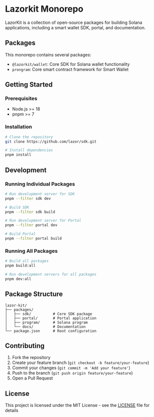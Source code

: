 # Lazorkit Monorepo

LazorKit is a collection of open-source packages for building Solana applications, including a smart wallet SDK, portal, and documentation.

## Packages

This monorepo contains several packages:

- `@lazorkit/wallet`: Core SDK for Solana wallet functionality
- `prongram`: Core smart contract framework for Smart Wallet 

## Getting Started

### Prerequisites

- Node.js >= 18
- pnpm >= 7

### Installation

```bash
# Clone the repository
git clone https://github.com/lazor/sdk.git

# Install dependencies
pnpm install
```

## Development

### Running Individual Packages

```bash
# Run development server for SDK
pnpm --filter sdk dev

# Build SDK
pnpm --filter sdk build

# Run development server for Portal
pnpm --filter portal dev

# Build Portal
pnpm --filter portal build
```

### Running All Packages

```bash
# Build all packages
pnpm build:all

# Run development servers for all packages
pnpm dev:all
```

## Package Structure

```
lazor-kit/
├── packages/
│   ├── sdk/          # Core SDK package
│   ├── portal/       # Portal application
│   ├── program/      # Solana program
│   └── docs/         # Documentation
└── package.json      # Root configuration
```

## Contributing

1. Fork the repository
2. Create your feature branch (`git checkout -b feature/your-feature`)
3. Commit your changes (`git commit -m 'Add your feature'`)
4. Push to the branch (`git push origin feature/your-feature`)
5. Open a Pull Request

## License

This project is licensed under the MIT License - see the [LICENSE](LICENSE) file for details
